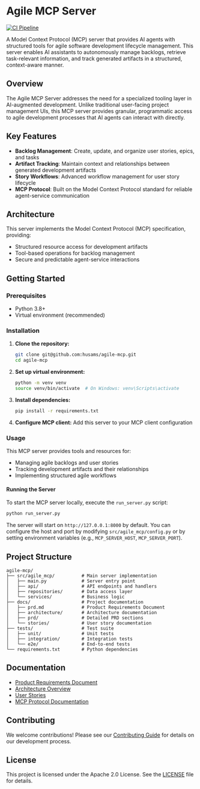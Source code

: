 # Agile MCP Server

[![CI Pipeline](https://github.com/[USERNAME]/agile-mcp/actions/workflows/ci.yml/badge.svg)](https://github.com/[USERNAME]/agile-mcp/actions/workflows/ci.yml)

A Model Context Protocol (MCP) server that provides AI agents with structured tools for agile software development lifecycle management. This server enables AI assistants to autonomously manage backlogs, retrieve task-relevant information, and track generated artifacts in a structured, context-aware manner.

## Overview

The Agile MCP Server addresses the need for a specialized tooling layer in AI-augmented development. Unlike traditional user-facing project management UIs, this MCP server provides granular, programmatic access to agile development processes that AI agents can interact with directly.

## Key Features

- **Backlog Management**: Create, update, and organize user stories, epics, and tasks
- **Artifact Tracking**: Maintain context and relationships between generated development artifacts
- **Story Workflows**: Advanced workflow management for user story lifecycle
- **MCP Protocol**: Built on the Model Context Protocol standard for reliable agent-service communication

## Architecture

This server implements the Model Context Protocol (MCP) specification, providing:
- Structured resource access for development artifacts
- Tool-based operations for backlog management
- Secure and predictable agent-service interactions

## Getting Started

### Prerequisites
- Python 3.8+
- Virtual environment (recommended)

### Installation

1. **Clone the repository:**
   ```bash
   git clone git@github.com:husams/agile-mcp.git
   cd agile-mcp
   ```

2. **Set up virtual environment:**
   ```bash
   python -m venv venv
   source venv/bin/activate  # On Windows: venv\Scripts\activate
   ```

3. **Install dependencies:**
   ```bash
   pip install -r requirements.txt
   ```

4. **Configure MCP client:** Add this server to your MCP client configuration

### Usage

This MCP server provides tools and resources for:
- Managing agile backlogs and user stories
- Tracking development artifacts and their relationships
- Implementing structured agile workflows

#### Running the Server

To start the MCP server locally, execute the `run_server.py` script:

```bash
python run_server.py
```

The server will start on `http://127.0.0.1:8000` by default. You can configure the host and port by modifying `src/agile_mcp/config.py` or by setting environment variables (e.g., `MCP_SERVER_HOST`, `MCP_SERVER_PORT`).


## Project Structure

```
agile-mcp/
├── src/agile_mcp/          # Main server implementation
│   ├── main.py             # Server entry point
│   ├── api/                # API endpoints and handlers
│   ├── repositories/       # Data access layer
│   └── services/           # Business logic
├── docs/                   # Project documentation
│   ├── prd.md              # Product Requirements Document
│   ├── architecture/       # Architecture documentation
│   ├── prd/                # Detailed PRD sections
│   └── stories/            # User story documentation
├── tests/                  # Test suite
│   ├── unit/               # Unit tests
│   ├── integration/        # Integration tests
│   └── e2e/                # End-to-end tests
└── requirements.txt        # Python dependencies
```

## Documentation

- [Product Requirements Document](docs/prd.md)
- [Architecture Overview](docs/architecture.md)
- [User Stories](docs/stories/)
- [MCP Protocol Documentation](docs/mcp/)

## Contributing

We welcome contributions! Please see our [Contributing Guide](CONTRIBUTING.md) for details on our development process.

## License

This project is licensed under the Apache 2.0 License. See the [LICENSE](LICENSE) file for details.
